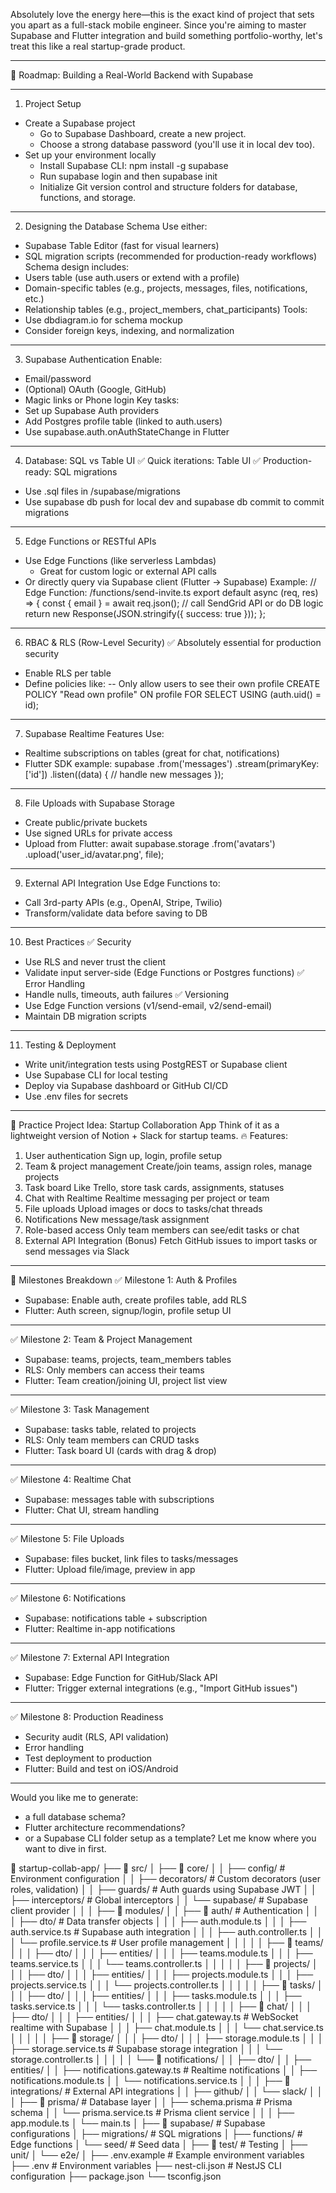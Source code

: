 Absolutely love the energy here—this is the exact kind of project that sets you apart as a full-stack mobile engineer. Since you're aiming to master Supabase and Flutter integration and build something portfolio-worthy, let's treat this like a real startup-grade product.

---
🧭 Roadmap: Building a Real-World Backend with Supabase

---
1. Project Setup
- Create a Supabase project
  - Go to Supabase Dashboard, create a new project.
  - Choose a strong database password (you'll use it in local dev too).
- Set up your environment locally
  - Install Supabase CLI: npm install -g supabase
  - Run supabase login and then supabase init
  - Initialize Git version control and structure folders for database, functions, and storage.

---
2. Designing the Database Schema
Use either:
- Supabase Table Editor (fast for visual learners)
- SQL migration scripts (recommended for production-ready workflows)
Schema design includes:
- Users table (use auth.users or extend with a profile)
- Domain-specific tables (e.g., projects, messages, files, notifications, etc.)
- Relationship tables (e.g., project_members, chat_participants)
Tools:
- Use dbdiagram.io for schema mockup
- Consider foreign keys, indexing, and normalization

---
3. Supabase Authentication
Enable:
- Email/password
- (Optional) OAuth (Google, GitHub)
- Magic links or Phone login
Key tasks:
- Set up Supabase Auth providers
- Add Postgres profile table (linked to auth.users)
- Use supabase.auth.onAuthStateChange in Flutter

---
4. Database: SQL vs Table UI
✅ Quick iterations: Table UI
 ✅ Production-ready: SQL migrations
- Use .sql files in /supabase/migrations
- Use supabase db push for local dev and supabase db commit to commit migrations

---
5. Edge Functions or RESTful APIs
- Use Edge Functions (like serverless Lambdas)
  - Great for custom logic or external API calls
- Or directly query via Supabase client (Flutter → Supabase)
Example:
// Edge Function: /functions/send-invite.ts
export default async (req, res) => {
  const { email } = await req.json();
  // call SendGrid API or do DB logic
  return new Response(JSON.stringify({ success: true }));
};

---
6. RBAC & RLS (Row-Level Security)
✅ Absolutely essential for production security
- Enable RLS per table
- Define policies like:
-- Only allow users to see their own profile
CREATE POLICY "Read own profile"
ON profile
FOR SELECT
USING (auth.uid() = id);

---
7. Supabase Realtime Features
Use:
- Realtime subscriptions on tables (great for chat, notifications)
- Flutter SDK example:
supabase
  .from('messages')
  .stream(primaryKey: ['id'])
  .listen((data) {
    // handle new messages
  });

---
8. File Uploads with Supabase Storage
- Create public/private buckets
- Use signed URLs for private access
- Upload from Flutter:
await supabase.storage
  .from('avatars')
  .upload('user_id/avatar.png', file);

---
9. External API Integration
Use Edge Functions to:
- Call 3rd-party APIs (e.g., OpenAI, Stripe, Twilio)
- Transform/validate data before saving to DB

---
10. Best Practices
✅ Security
- Use RLS and never trust the client
- Validate input server-side (Edge Functions or Postgres functions)
✅ Error Handling
- Handle nulls, timeouts, auth failures
✅ Versioning
- Use Edge Function versions (v1/send-email, v2/send-email)
- Maintain DB migration scripts

---
11. Testing & Deployment
- Write unit/integration tests using PostgREST or Supabase client
- Use Supabase CLI for local testing
- Deploy via Supabase dashboard or GitHub CI/CD
- Use .env files for secrets

---
🚀 Practice Project Idea: Startup Collaboration App
Think of it as a lightweight version of Notion + Slack for startup teams.
🔥 Features:
1. User authentication
 Sign up, login, profile setup
2. Team & project management
 Create/join teams, assign roles, manage projects
3. Task board
 Like Trello, store task cards, assignments, statuses
4. Chat with Realtime
 Realtime messaging per project or team
5. File uploads
 Upload images or docs to tasks/chat threads
6. Notifications
 New message/task assignment
7. Role-based access
 Only team members can see/edit tasks or chat
8. External API Integration
 (Bonus) Fetch GitHub issues to import tasks or send messages via Slack

---
📌 Milestones Breakdown
✅ Milestone 1: Auth & Profiles
- Supabase: Enable auth, create profiles table, add RLS
- Flutter: Auth screen, signup/login, profile setup UI

---
✅ Milestone 2: Team & Project Management
- Supabase: teams, projects, team_members tables
- RLS: Only members can access their teams
- Flutter: Team creation/joining UI, project list view

---
✅ Milestone 3: Task Management
- Supabase: tasks table, related to projects
- RLS: Only team members can CRUD tasks
- Flutter: Task board UI (cards with drag & drop)

---
✅ Milestone 4: Realtime Chat
- Supabase: messages table with subscriptions
- Flutter: Chat UI, stream handling

---
✅ Milestone 5: File Uploads
- Supabase: files bucket, link files to tasks/messages
- Flutter: Upload file/image, preview in app

---
✅ Milestone 6: Notifications
- Supabase: notifications table + subscription
- Flutter: Realtime in-app notifications

---
✅ Milestone 7: External API Integration
- Supabase: Edge Function for GitHub/Slack API
- Flutter: Trigger external integrations (e.g., "Import GitHub issues")

---
✅ Milestone 8: Production Readiness
- Security audit (RLS, API validation)
- Error handling
- Test deployment to production
- Flutter: Build and test on iOS/Android

---
Would you like me to generate:
- a full database schema?
- Flutter architecture recommendations?
- or a Supabase CLI folder setup as a template?
Let me know where you want to dive in first.

📁 startup-collab-app/
├── 📁 src/
│   ├── 📁 core/
│   │   ├── config/           # Environment configuration
│   │   ├── decorators/       # Custom decorators (user roles, validation)
│   │   ├── guards/           # Auth guards using Supabase JWT
│   │   ├── interceptors/     # Global interceptors
│   │   └── supabase/         # Supabase client provider
│   │
│   ├── 📁 modules/
│   │   ├── 📁 auth/          # Authentication
│   │   │   ├── dto/          # Data transfer objects
│   │   │   ├── auth.module.ts
│   │   │   ├── auth.service.ts     # Supabase auth integration
│   │   │   ├── auth.controller.ts
│   │   │   └── profile.service.ts  # User profile management
│   │   │
│   │   ├── 📁 teams/
│   │   │   ├── dto/
│   │   │   ├── entities/
│   │   │   ├── teams.module.ts
│   │   │   ├── teams.service.ts
│   │   │   └── teams.controller.ts
│   │   │
│   │   ├── 📁 projects/
│   │   │   ├── dto/
│   │   │   ├── entities/
│   │   │   ├── projects.module.ts
│   │   │   ├── projects.service.ts
│   │   │   └── projects.controller.ts
│   │   │
│   │   ├── 📁 tasks/
│   │   │   ├── dto/
│   │   │   ├── entities/
│   │   │   ├── tasks.module.ts
│   │   │   ├── tasks.service.ts
│   │   │   └── tasks.controller.ts
│   │   │
│   │   ├── 📁 chat/
│   │   │   ├── dto/
│   │   │   ├── entities/
│   │   │   ├── chat.gateway.ts      # WebSocket realtime with Supabase
│   │   │   ├── chat.module.ts
│   │   │   └── chat.service.ts
│   │   │
│   │   ├── 📁 storage/
│   │   │   ├── dto/
│   │   │   ├── storage.module.ts
│   │   │   ├── storage.service.ts   # Supabase storage integration
│   │   │   └── storage.controller.ts
│   │   │
│   │   └── 📁 notifications/
│   │       ├── dto/
│   │       ├── entities/ 
│   │       ├── notifications.gateway.ts  # Realtime notifications
│   │       ├── notifications.module.ts
│   │       └── notifications.service.ts
│   │
│   ├── 📁 integrations/           # External API integrations
│   │   ├── github/
│   │   └── slack/
│   │
│   ├── 📁 prisma/                 # Database layer
│   │   ├── schema.prisma          # Prisma schema
│   │   └── prisma.service.ts      # Prisma client service
│   │
│   ├── app.module.ts
│   └── main.ts
│
├── 📁 supabase/                  # Supabase configurations
│   ├── migrations/               # SQL migrations
│   ├── functions/                # Edge functions
│   └── seed/                     # Seed data
│
├── 📁 test/                      # Testing
│   ├── unit/
│   └── e2e/
│
├── .env.example                  # Example environment variables
├── .env                          # Environment variables
├── nest-cli.json                 # NestJS CLI configuration
├── package.json
└── tsconfig.json